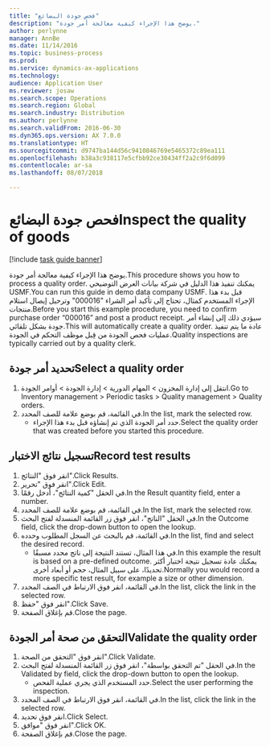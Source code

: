 ```yaml
---
title: "فحص جودة البضائع"
description: "يوضح هذا الإجراء كيفية معالجة أمر جودة."
author: perlynne
manager: AnnBe
ms.date: 11/14/2016
ms.topic: business-process
ms.prod: 
ms.service: dynamics-ax-applications
ms.technology: 
audience: Application User
ms.reviewer: josaw
ms.search.scope: Operations
ms.search.region: Global
ms.search.industry: Distribution
ms.author: perlynne
ms.search.validFrom: 2016-06-30
ms.dyn365.ops.version: AX 7.0.0
ms.translationtype: HT
ms.sourcegitcommit: d9747ba144d56c9410846769e5465372c89ea111
ms.openlocfilehash: b38a3c938117e5cfbb92ce30434ff2a2c9f6d099
ms.contentlocale: ar-sa
ms.lasthandoff: 08/07/2018

---
```

# <a name="inspect-the-quality-of-goods"></a><span data-ttu-id="74864-103">فحص جودة البضائع</span><span class="sxs-lookup"><span data-stu-id="74864-103">Inspect the quality of goods</span></span>

[!include [task guide banner](../../includes/task-guide-banner.md)]

<span data-ttu-id="74864-104">يوضح هذا الإجراء كيفية معالجة أمر جودة.</span><span class="sxs-lookup"><span data-stu-id="74864-104">This procedure shows you how to process a quality order.</span></span> <span data-ttu-id="74864-105">يمكنك تنفيذ هذا الدليل في شركة بيانات العرض التوضيحي USMF.</span><span class="sxs-lookup"><span data-stu-id="74864-105">You can run this guide in demo data company USMF.</span></span> <span data-ttu-id="74864-106">قبل بدء هذا الإجراء المستخدم كمثال، تحتاج إلى تأكيد أمر الشراء "000016" وترحيل إيصال استلام منتجات.</span><span class="sxs-lookup"><span data-stu-id="74864-106">Before you start this example procedure, you need to confirm purchase order “000016” and post a product receipt.</span></span> <span data-ttu-id="74864-107">سيؤدي ذلك إلى إنشاء أمر جودة بشكل تلقائي.</span><span class="sxs-lookup"><span data-stu-id="74864-107">This will automatically create a quality order.</span></span> <span data-ttu-id="74864-108">عادة ما يتم تنفيذ عمليات فحص الجودة من قِبل موظف التحكم في الجودة‬.</span><span class="sxs-lookup"><span data-stu-id="74864-108">Quality inspections are typically carried out by a quality clerk.</span></span>


## <a name="select-a-quality-order"></a><span data-ttu-id="74864-109">تحديد أمر جودة</span><span class="sxs-lookup"><span data-stu-id="74864-109">Select a quality order</span></span>
1. <span data-ttu-id="74864-110">انتقل إلى‬ ‏‫إدارة المخزون > المهام الدورية‬ > إدارة الجودة > أوامر الجودة.</span><span class="sxs-lookup"><span data-stu-id="74864-110">Go to Inventory management > Periodic tasks > Quality management > Quality orders.</span></span>
2. <span data-ttu-id="74864-111">في القائمة، قم بوضع علامة للصف المحدد.</span><span class="sxs-lookup"><span data-stu-id="74864-111">In the list, mark the selected row.</span></span>
    * <span data-ttu-id="74864-112">حدد أمر الجودة الذي تم إنشاؤه قبل بدء هذا الإجراء.</span><span class="sxs-lookup"><span data-stu-id="74864-112">Select the quality order that was created before you started this procedure.</span></span>  

## <a name="record-test-results"></a><span data-ttu-id="74864-113">تسجيل نتائج الاختبار</span><span class="sxs-lookup"><span data-stu-id="74864-113">Record test results</span></span>
1. <span data-ttu-id="74864-114">انقر فوق "النتائج".</span><span class="sxs-lookup"><span data-stu-id="74864-114">Click Results.</span></span>
2. <span data-ttu-id="74864-115">انقر فوق "تحرير".</span><span class="sxs-lookup"><span data-stu-id="74864-115">Click Edit.</span></span>
3. <span data-ttu-id="74864-116">في الحقل "كمية النتائج‬"، أدخل رقمًا.</span><span class="sxs-lookup"><span data-stu-id="74864-116">In the Result quantity field, enter a number.</span></span>
4. <span data-ttu-id="74864-117">في القائمة، قم بوضع علامة للصف المحدد.</span><span class="sxs-lookup"><span data-stu-id="74864-117">In the list, mark the selected row.</span></span>
5. <span data-ttu-id="74864-118">في الحقل "الناتج"، انقر فوق زر القائمة المنسدلة لفتح البحث.</span><span class="sxs-lookup"><span data-stu-id="74864-118">In the Outcome field, click the drop-down button to open the lookup.</span></span>
6. <span data-ttu-id="74864-119">في القائمة، قم بالبحث عن السجل المطلوب وحدده.</span><span class="sxs-lookup"><span data-stu-id="74864-119">In the list, find and select the desired record.</span></span>
    * <span data-ttu-id="74864-120">في هذا المثال، تستند النتيجة إلى ناتج محدد مسبقًا.</span><span class="sxs-lookup"><span data-stu-id="74864-120">In this example the result is based on a pre-defined outcome.</span></span> <span data-ttu-id="74864-121">يمكنك عادة تسجيل نتيجة اختبار أكثر تحديدًا، على سبيل المثال، حجم أو أبعاد أخرى.</span><span class="sxs-lookup"><span data-stu-id="74864-121">Normally you would record a more specific test result, for example a size or other dimension.</span></span>  
7. <span data-ttu-id="74864-122">في القائمة، انقر فوق الارتباط في الصف المحدد.</span><span class="sxs-lookup"><span data-stu-id="74864-122">In the list, click the link in the selected row.</span></span>
8. <span data-ttu-id="74864-123">انقر فوق "حفظ".</span><span class="sxs-lookup"><span data-stu-id="74864-123">Click Save.</span></span>
9. <span data-ttu-id="74864-124">قم بإغلاق الصفحة.</span><span class="sxs-lookup"><span data-stu-id="74864-124">Close the page.</span></span>

## <a name="validate-the-quality-order"></a><span data-ttu-id="74864-125">التحقق من صحة أمر الجودة</span><span class="sxs-lookup"><span data-stu-id="74864-125">Validate the quality order</span></span>
1. <span data-ttu-id="74864-126">انقر فوق "التحقق من الصحة‬".</span><span class="sxs-lookup"><span data-stu-id="74864-126">Click Validate.</span></span>
2. <span data-ttu-id="74864-127">في الحقل "تم التحقق بواسطة‬"، انقر فوق زر القائمة المنسدلة لفتح البحث.</span><span class="sxs-lookup"><span data-stu-id="74864-127">In the Validated by field, click the drop-down button to open the lookup.</span></span>
    * <span data-ttu-id="74864-128">حدد المستخدم الذي يجري عملية الفحص.</span><span class="sxs-lookup"><span data-stu-id="74864-128">Select the user performing the inspection.</span></span>  
3. <span data-ttu-id="74864-129">في القائمة، انقر فوق الارتباط في الصف المحدد.</span><span class="sxs-lookup"><span data-stu-id="74864-129">In the list, click the link in the selected row.</span></span>
4. <span data-ttu-id="74864-130">انقر فوق تحديد.</span><span class="sxs-lookup"><span data-stu-id="74864-130">Click Select.</span></span>
5. <span data-ttu-id="74864-131">انقر فوق "موافق".</span><span class="sxs-lookup"><span data-stu-id="74864-131">Click OK.</span></span>
6. <span data-ttu-id="74864-132">قم بإغلاق الصفحة.</span><span class="sxs-lookup"><span data-stu-id="74864-132">Close the page.</span></span>

